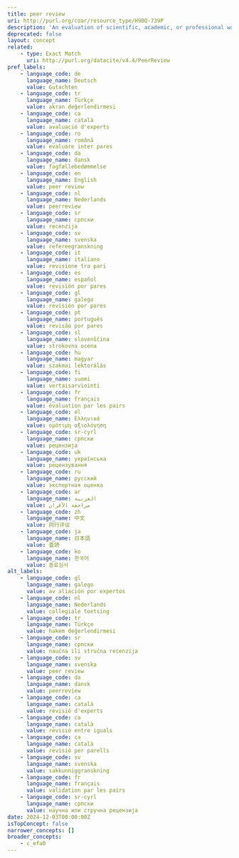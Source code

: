 ```yaml
---
title: peer review
uri: http://purl.org/coar/resource_type/H9BQ-739P
description: 'An evaluation of scientific, academic, or professional work by others working in the same field. [Source: Adopted from https://schema.datacite.org/meta/kernel-4.4/doc/DataCite-MetadataKernel_v4.4.pdf]'
deprecated: false
layout: concept
related:
    - type: Exact Match
      uri: http://purl.org/datacite/v4.4/PeerReview
pref_labels:
    - language_code: de
      language_name: Deutsch
      value: Gutachten
    - language_code: tr
      language_name: Türkçe
      value: akran değerlendirmesi
    - language_code: ca
      language_name: català
      value: avaluació d'experts
    - language_code: ro
      language_name: română
      value: evaluare inter pares
    - language_code: da
      language_name: dansk
      value: fagfællebedømmelse
    - language_code: en
      language_name: English
      value: peer review
    - language_code: nl
      language_name: Nederlands
      value: peerreview
    - language_code: sr
      language_name: српски
      value: recenzija
    - language_code: sv
      language_name: svenska
      value: refereegranskning
    - language_code: it
      language_name: italiano
      value: revisione tra pari
    - language_code: es
      language_name: español
      value: revisión por pares
    - language_code: gl
      language_name: galego
      value: revisión por pares
    - language_code: pt
      language_name: português
      value: revisão por pares
    - language_code: sl
      language_name: slovenščina
      value: strokovna ocena
    - language_code: hu
      language_name: magyar
      value: szakmai lektorálás
    - language_code: fi
      language_name: suomi
      value: vertaisarviointi
    - language_code: fr
      language_name: français
      value: évaluation par les pairs
    - language_code: el
      language_name: Ελληνικά
      value: ομότιμη αξιολόγηση
    - language_code: sr-cyrl
      language_name: српски
      value: рецензија
    - language_code: uk
      language_name: українська
      value: рецензування
    - language_code: ru
      language_name: русский
      value: экспертная оценка
    - language_code: ar
      language_name: العربية
      value: مراجعة الأقران
    - language_code: zh
      language_name: 中文
      value: 同行评议
    - language_code: ja
      language_name: 日本語
      value: 査読
    - language_code: ko
      language_name: 한국어
      value: 동료심사
alt_labels:
    - language_code: gl
      language_name: galego
      value: av aliación por expertos
    - language_code: nl
      language_name: Nederlands
      value: collegiale toetsing
    - language_code: tr
      language_name: Türkçe
      value: hakem değerlendirmesi
    - language_code: sr
      language_name: српски
      value: naučna ili stručna recenzija
    - language_code: sv
      language_name: svenska
      value: peer review
    - language_code: da
      language_name: dansk
      value: peerreview
    - language_code: ca
      language_name: català
      value: revisió d'experts
    - language_code: ca
      language_name: català
      value: revisió entre iguals
    - language_code: ca
      language_name: català
      value: revisió per parells
    - language_code: sv
      language_name: svenska
      value: sakkunniggranskning
    - language_code: fr
      language_name: français
      value: validation par les pairs
    - language_code: sr-cyrl
      language_name: српски
      value: научна или стручна рецензија
date: 2024-12-03T00:00:00Z
isTopConcept: false
narrower_concepts: []
broader_concepts:
    - c_efa0
---
```


